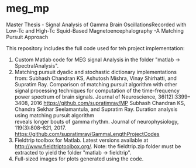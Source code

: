 # meg_mp
Master Thesis - Signal Analysis of Gamma Brain OscillationsRecorded with Low-Tc and High-Tc Squid-Based Magnetoencephalography -A Matching Pursuit Approach

This repository includes the full code used for teh project implementation:
1. Custom Matlab code for MEG signal Analysis in the folder "matlab -> SpectralAnalysis".
2. Matching pursuit dyadic and stochastic dictionary implementations from:
   Subhash  Chandran  KS,  Ashutosh  Mishra,  Vinay  Shirhatti,  and  Supratim Ray.  Comparison of matching pursuit algorithm 
   with other signal processing  techniques  for  computation  of  the  time-frequency  power  spectrum  of brain signals. 
   Journal of Neuroscience, 36(12):3399–3408, 2016
   https://github.com/supratimray/MP
   Subhash Chandran KS, Chandra Sekhar Seelamantula,  and Supratim Ray. Duration analysis using matching pursuit algorithm   
   reveals longer bouts of gamma rhythm. Journal of neurophysiology, 119(3):808–821, 2017.
   https://github.com/supratimray/GammaLengthProjectCodes
3. Fieldtrip toolbox for Matlab. Latest versions available at http://www.fieldtriptoolbox.org/.
   Note: the fieldtrip.zip folder must be extracted to yield the folder "matlab -> fieldtrip".
4. Full-sized images for plots generated using the code. 
   
   
   

